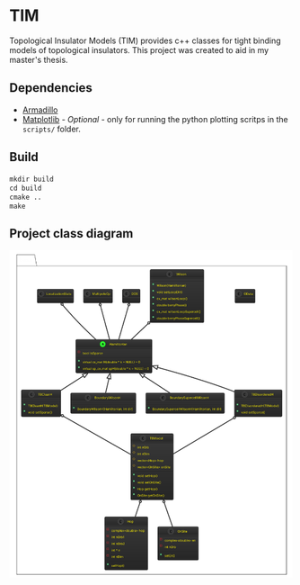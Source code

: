 # TIM
Topological Insulator Models (TIM) provides c++ classes for tight binding models of topological insulators.
This project was created to aid in my master's thesis.

## Dependencies

* [Armadillo](http://arma.sourceforge.net/)
* [Matplotlib](https://matplotlib.org/) - *Optional* - only for running the python plotting scritps in the `scripts/` folder.

## Build

    mkdir build
    cd build
    cmake ..
    make

## Project class diagram
![Class Diagram](diagram/diagram.png)
